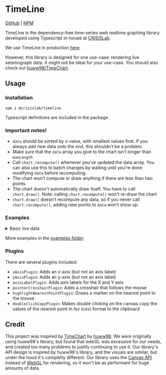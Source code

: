 # TimeLine

[GitHub](https://github.com/crisislab-platform/TimeLine) | [NPM](https://www.npmjs.com/package/@crisislab/timeline)

TimeLine is the dependency-free time-series web realtime graphing library developed using Typescript in-house at [CRISiSLab](https://www.crisislab.org.nz/).

We use TimeLine in production [here](https://shakemap.crisislab.org.nz/).

However, this library is designed for one use-case: rendering live seismograph data. It might not be ideal for your use-case. You should also check out [huww98/TimeChart](https://github.com/huww98/TimeChart).

## Usage

### Installation

```
npm i @crisislab/timeline
```

Typescript definitions are included in the package.

### Important notes!

-   `data` should be sorted by x-value, with smallest values first. If you always add new data onto the end, this shouldn't be a problem.
-   Make sure that the `data` array you give to the chart isn't longer than `maxLength`
-   Call `chart.recompute()` whenever you've updated the data array. You can also use this to batch changes by waiting until you're done modifying `data` before recomputing.
-   The chart won't compute or draw anything if there are less than two points.
-   The chart doesn't automatically draw itself. You have to call `chart.draw()`. Note: calling `chart.recompute()` won't re-draw the chart
-   `chart.draw()` doesn't recompute any data, so if you never call `chart.recompute()`, adding new points to `data` won't show up.

### Examples

<details>
<summary>Basic live data</summary>

```ts
import {
	TimeLine,
	Point,
	xAxisPlugin,
	axisLabelPlugin,
} from "@crisislab/timeline";

const data: Point[] = [];
const maxPoints = 300;
const chart = new TimeLine({
	container: document.getElementById("chart-container") as HTMLElement,
	data,
	maxPoints,
	// Note that these aren't used by the chart itself, they're just used by plugins
	xLabel: "Time",
	yLabel: "Random numbers",
	plugins: [
		// By default, the chart doesn't draw an x or y axis.
		// You can use these built-in plugins though.
		xAxisPlugin((x) => new Date(x).toLocaleTimeString()),
		axisLabelPlugin(),
	],
});

let prev = 0;
setInterval(() => {
	const y =
		prev + Math.floor(Math.random() * 10) * (Math.random() > 0.5 ? -1 : 1);
	prev = y;
	data.push({
		x: Date.now(),
		y,
	});
	// This is very important!
	// You can't have more points in the data array
	// than chart.maxPoints, or you'll have weird
	// rendering issues.
	while (data.length > maxPoints) {
		data.shift();
	}

	// Call chart.recompute() when you're done updating `data`
	chart.recompute();
}, 50);

// Note that you need to call chart.draw() yourself
function renderLoop() {
	requestAnimationFrame(renderLoop);
	chart.draw();
}
renderLoop();
```

</details>

More examples in the [examples folder](./examples/).

### Plugins

There are several plugins included:

-   `xAxisPlugin`: Adds an x-axis (but not an axis label)
-   `yAxisPlugin`: Adds an y-axis (but not an axis label)
-   `axisLabelPlugin`: Adds axis labels for the X and Y axis
-   `pointerCrosshairPlugin`: Adds a crosshair that follows the mouse
-   `highlightNearestPointPlugin`: Draws a marker on the nearest point to the mouse
-   `doubleClickCopyPlugin`: Makes double clicking on the canvas copy the values of the nearest point in tsv (csv) format to the clipboard

## Credit

This project was inspired by [TimeChart](https://github.com/huww98/TimeChart) by [huww98](https://github.com/huww98). We were originally using huww98's library, but found that webGL was excessive for our needs, and created too many problems to justify continuing to use it. Our library's API design is inspired by huww98's library, and the visuals are similar, but under the hood it's completly different. Our library uses the [Canvas API](https://developer.mozilla.org/en-US/docs/Web/API/Canvas_API) instead of [WebGL](https://developer.mozilla.org/en-US/docs/Web/API/WebGL_API) for rendering, so it won't be as performant for huge amounts of data.
